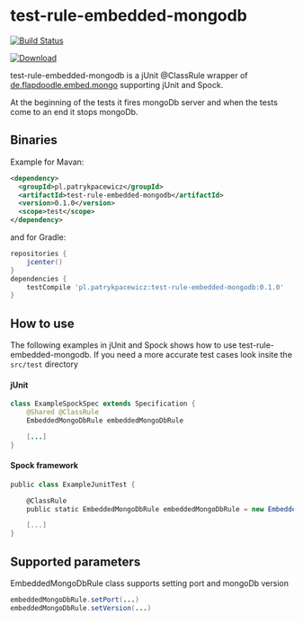 test-rule-embedded-mongodb
==========================

[ ![Build Status](https://travis-ci.org/patrykpacewicz/test-rule-embedded-mongodb.svg)](https://travis-ci.org/patrykpacewicz/test-rule-embedded-mongodb)

[ ![Download](https://api.bintray.com/packages/patrykpacewicz/maven/test-rule-embedded-mongodb/images/download.svg) ](https://bintray.com/patrykpacewicz/maven/test-rule-embedded-mongodb/_latestVersion)

test-rule-embedded-mongodb is a jUnit @ClassRule wrapper of
[de.flapdoodle.embed.mongo](https://github.com/flapdoodle-oss/de.flapdoodle.embed.mongo)
supporting jUnit and Spock.

At the beginning of the tests it fires mongoDb server and when the tests come to an end it stops mongoDb.

Binaries
--------

Example for Mavan:

```xml
<dependency>
  <groupId>pl.patrykpacewicz</groupId>
  <artifactId>test-rule-embedded-mongodb</artifactId>
  <version>0.1.0</version>
  <scope>test</scope>
</dependency>
```

and for Gradle:

```groovy
repositories {
    jcenter()
}
dependencies {
    testCompile 'pl.patrykpacewicz:test-rule-embedded-mongodb:0.1.0'
}
```

How to use
----------

The following examples in jUnit and Spock shows how to use test-rule-embedded-mongodb.
If you need a more accurate test cases look insite the `src/test` directory

#### jUnit

```java
class ExampleSpockSpec extends Specification {
    @Shared @ClassRule
    EmbeddedMongoDbRule embeddedMongoDbRule

    [...]
}
```

#### Spock framework

```groovy
public class ExampleJunitTest {

    @ClassRule
    public static EmbeddedMongoDbRule embeddedMongoDbRule = new EmbeddedMongoDbRule();

    [...]
}
```

Supported parameters
--------------------

EmbeddedMongoDbRule class supports setting port and mongoDb version

```java
embeddedMongoDbRule.setPort(...)
embeddedMongoDbRule.setVersion(...)
```
